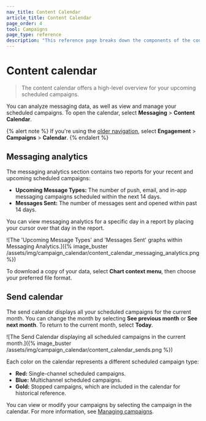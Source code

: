 ```yaml
---
nav_title: Content Calendar
article_title: Content Calendar
page_order: 4
tool: Campaigns
page_type: reference
description: "This reference page breaks down the components of the content calendar."
---
```


# Content calendar

> The content calendar offers a high-level overview for your upcoming scheduled campaigns.

You can analyze messaging data, as well as view and manage your scheduled campaigns. To open the calendar, select **Messaging** > **Content Calendar**.

{% alert note %}
If you're using the [older navigation]({{site.baseurl}}/navigation), select **Engagement** > **Campaigns** > **Calendar**.
{% endalert %}

## Messaging analytics

The messaging analytics section contains two reports for your recent and upcoming scheduled campaigns:

- **Upcoming Message Types:** The number of push, email, and in-app messaging campaigns scheduled within the next 14 days.
- **Messages Sent:** The number of messages sent and opened within past 14 days.

You can view messaging analytics for a specific day in a report by placing your cursor over that day in the report.

![The 'Upcoming Message Types' and 'Messages Sent' graphs within Messaging Analytics.]({% image_buster /assets/img/campaign_calendar/content_calendar_messaging_analytics.png %})

To download a copy of your data, select <i class="fa-solid fa-bars" style="color: #2e7487;"></i> **Chart context menu**, then choose your preferred file format.

## Send calendar

The send calendar displays all your scheduled campaigns for the current month. You can change the month by selecting <i class="fa-solid fa-chevron-left" style="color: #2e7487;"></i> **See previous month** or <i class="fa-solid fa-chevron-right" style="color: #2e7487;"></i>**See next month**. To return to the current month, select **Today**.

![The Send Calendar displaying all scheduled campaigns in the current month.]({% image_buster /assets/img/campaign_calendar/content_calendar_sends.png %})

Each color on the calendar represents a different scheduled campaign type:

- **Red:** Single-channel scheduled campaigns.
- **Blue:** Multichannel scheduled campaigns.
- **Gold:** Stopped campaigns, which are included in the calendar for historical reference.

You can view or modify your campaigns by selecting the campaign in the calendar. For more information, see [Managing campaigns]({{site.baseurl}}/user_guide/engagement_tools/campaigns/managing_campaigns).

